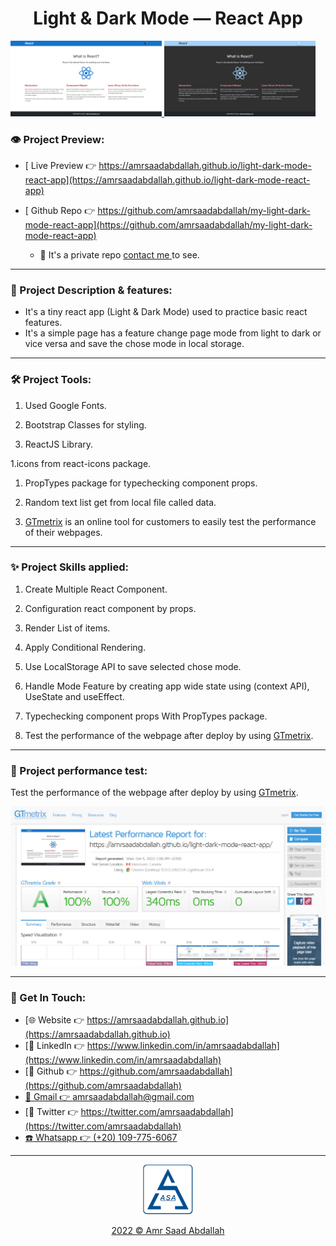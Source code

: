 <h1 align="center" > Light & Dark Mode &mdash; React App  </h1>


<a href="https://amrsaadabdallah.github.io/light-dark-mode-react-app" target="_blank">
<img src="./info/light-mode.jpg" alt="light-mode Project viewport Image" width="48%">
<img src="./info/dark-mode.jpg" alt="dark-mode Project viewport Image" width="48%">
</a>


### 👁️ Project Preview:

- [ Live Preview 👉 https://amrsaadabdallah.github.io/light-dark-mode-react-app](https://amrsaadabdallah.github.io/light-dark-mode-react-app)


- [ Github Repo 👉 https://github.com/amrsaadabdallah/my-light-dark-mode-react-app](https://github.com/amrsaadabdallah/my-light-dark-mode-react-app)
    - 🚩 It's a private repo <a target="_blank" href="mailto:amrsaadabdallah@gmail.com">contact me </a>to see.

---

### 📝 Project Description & features:

- It's a tiny react app (Light & Dark Mode) used to practice basic react features.
- It's a simple page has a feature change page mode from light to dark or vice versa and save the chose mode in local storage.


---

### 🛠️ Project Tools:

1. Used Google Fonts.

1. Bootstrap Classes for styling.

1. ReactJS Library.

1.icons from react-icons package.

1. PropTypes package for typechecking component props.

1. Random text list get from local file called data.

1. [GTmetrix](https://gtmetrix.com/) is an online tool for customers to easily test the performance of their webpages.

---

### :sparkles: Project Skills applied:


1. Create Multiple React Component.

1. Configuration react component by props.

1. Render List of items.

1. Apply Conditional Rendering.

1. Use LocalStorage API to save selected chose mode.

1. Handle Mode Feature by creating app wide state using (context API), UseState and useEffect.

1. Typechecking component props With PropTypes package.

1. Test the performance of the webpage after deploy by using [GTmetrix](https://gtmetrix.com/).

---

### 🧪 Project performance test:

Test the performance of the webpage after deploy by using [GTmetrix](https://gtmetrix.com/).

![Project Performane result](./info/light-dark-mode-performance.jpg)

---

### 👋 Get In Touch:

- [🌐 Website 👉 https://amrsaadabdallah.github.io](https://amrsaadabdallah.github.io)
- [👔 LinkedIn 👉 https://www.linkedin.com/in/amrsaadabdallah](https://www.linkedin.com/in/amrsaadabdallah)
- [🌟 Github 👉 https://github.com/amrsaadabdallah](https://github.com/amrsaadabdallah)
- [📧 Gmail 👉 amrsaadabdallah@gmail.com](mailto:amrsaadabdallah@gmail.com)
- [🐤 Twitter 👉 https://twitter.com/amrsaadabdallah](https://twitter.com/amrsaadabdallah)
- [:phone: Whatsapp 👉 (+20) 109-775-6067](https://api.whatsapp.com/send/?phone=%2B2001097756067&text&type=phone_number&app_absent=0)

---

<div align="center">
<a target="_blank" href="https://amrsaadabdallah.github.io">
<img  src="./info/asa-logo.svg" alt="asa logo" width="80px">
<p style="margin-bottom:0"> 2022 &copy; Amr Saad Abdallah </p>
</a>
</div>
